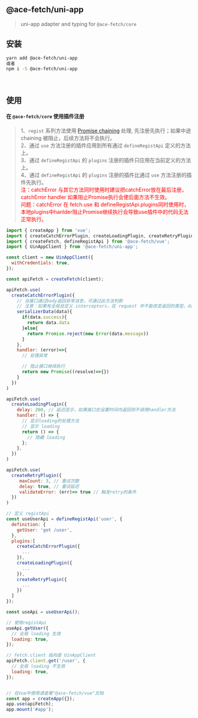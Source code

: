 ## @ace-fetch/uni-app

> uni-app adapter and typing for `@ace-fetch/core`

## 安装

```bash
yarn add @ace-fetch/uni-app
或者
npm i -S @ace-fetch/uni-app
```

<br>

## 使用

#### 在 `@ace-fetch/core` 使用插件注册

> 1、`regist` 系列方法使用 [Promise chaining](https://developer.mozilla.org/en-US/docs/Web/JavaScript/Guide/Using_promises#chaining) 处理, 先注册先执行；如果中途chaining 被阻止，后续方法将不会执行。    
> 2、通过 `use` 方法注册的插件应用到所有通过 `defineRegistApi` 定义的方法上。  
> 3、通过 `defineRegistApi` 的 `plugins` 注册的插件只应用在当前定义的方法上。  
> 4、通过 `defineRegistApi` 的 `plugins` 注册的插件比通过 `use` 方法注册的插件先执行。  
> <font color="red">注：catchError 与其它方法同时使用时建议把catchError放在最后注册，catchError handler 如果阻止Promise执行会使后面方法不生效。</font>  
> <font color="red">问题：catchError 在 fetch.use 和 defineRegistApi.plugins同时使用时，本地plugins中hanlder阻止Promise继续执行会导致use插件中的代码无法正常执行。</font>

```javascript
import { createApp } from 'vue';
import { createCatchErrorPlugin, createLoadingPlugin, createRetryPlugin } from '@ace-fetch/core'
import { createFetch, defineRegistApi } from '@ace-fetch/vue';
import { UinAppClient } from '@ace-fetch/uni-app';

const client = new UinAppClient({
  withCredentials: true,
});

const apiFetch = createFetch(client);

apiFetch.use(
  createCatchErrorPlugin({
    // 当接口通过body返回异常消息，可通过此方法判断
    // 注意：如果有全局自定义 interceptors，在 request 中不能改变返回的类型，data 参数为 AxiosResponse data 参数
    serializerData(data){
      if(data.success){
        return data.data
      }else{
        return Promise.reject(new Error(data.message))
      }
    },
    handler: (error)=>{
      // 处理异常

      // 阻止接口继续执行
      return new Promise((resolve)=>{})
    }
  })
)

apiFetch.use(
  createLoadingPlugin({
    delay: 260, // 延迟显示，如果接口在设置时间内返回则不调用handler方法
    handler: () => {
      // 显示loading的处理方法
      // 显示 loading
      return () => {
        // 隐藏 loading
      };
    },
  })
)

apiFetch.use(
  createRetryPlugin({
     maxCount: 3, // 重试次数
     delay: true, // 重试延迟
     validateError: (err)=> true // 触发retry的条件
  })
)

// 定义 registApi
const useUserApi = defineRegistApi('user', {
  definition: {
    getUser: 'get /user',
  },
  plugins:[
    createCatchErrorPlugin({
      ...
    }),
    createLoadingPlugin({
      ...
    }),
    createRetryPlugin({
      ...
    })
  ]
});

const useApi = useUserApi();

// 使用registApi
useApi.getUser({
  // 全局 loading 生效
  loading: true,
});

// fetch.client 指向是 UinAppClient
apiFetch.client.get('/user', {
  // 全局 loading 不生效
  loading: true,
});


// 在Vue中使用请查看"@ace-fetch/vue"文档
const app = createApp({});
app.use(apiFetch);
app.mount('#app');
```
